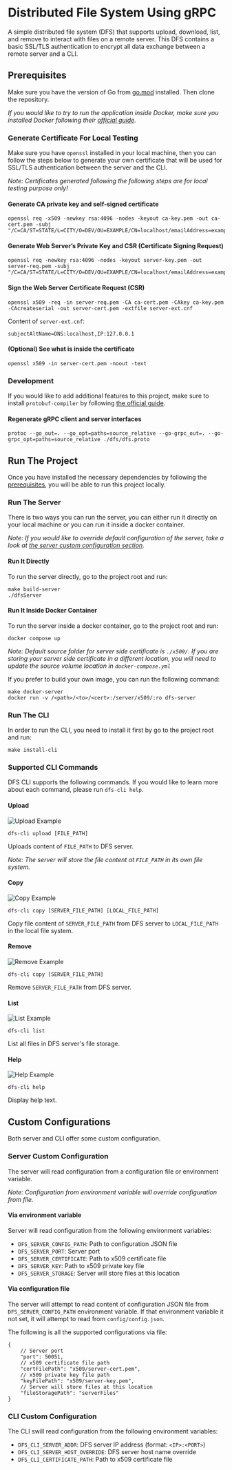 # Distributed File System Using gRPC

A simple distributed file system (DFS) that supports upload, download, list, and remove to interact with files on a remote server. This DFS contains a basic SSL/TLS authentication to encrypt all data exchange between a remote server and a CLI.

## Prerequisites

Make sure you have the version of Go from [go.mod](./go.mod) installed. Then clone the repository.

_If you would like to try to run the application inside Docker, make sure you installed Docker following their [official guide](https://docs.docker.com/get-docker/)._

### Generate Certificate For Local Testing

Make sure you have `openssl` installed in your local machine, then you can follow the steps below to generate your own certificate that will be used for SSL/TLS authentication between the server and the CLI.

*Note: Certificates generated following the following steps are for local testing purpose only!*

#### Generate CA private key and self-signed certificate

```
openssl req -x509 -newkey rsa:4096 -nodes -keyout ca-key.pem -out ca-cert.pem -subj "/C=CA/ST=STATE/L=CITY/O=DEV/OU=EXAMPLE/CN=localhost/emailAddress=example@localhost"
```

#### Generate Web Server’s Private Key and CSR (Certificate Signing Request)
```
openssl req -newkey rsa:4096 -nodes -keyout server-key.pem -out server-req.pem -subj "/C=CA/ST=STATE/L=CITY/O=DEV/OU=EXAMPLE/CN=localhost/emailAddress=example@localhost"
```

#### Sign the Web Server Certificate Request (CSR)
```
openssl x509 -req -in server-req.pem -CA ca-cert.pem -CAkey ca-key.pem -CAcreateserial -out server-cert.pem -extfile server-ext.cnf
```

Content of `server-ext.cnf`:
```
subjectAltName=DNS:localhost,IP:127.0.0.1
```

#### (Optional) See what is inside the certificate
```
openssl x509 -in server-cert.pem -noout -text
```

### Development
If you would like to add additional features to this project, make sure to install `protobuf-compiler` by following [the official guide](https://grpc.io/docs/protoc-installation/).

#### Regenerate gRPC client and server interfaces 
```
protoc --go_out=. --go_opt=paths=source_relative --go-grpc_out=. --go-grpc_opt=paths=source_relative ./dfs/dfs.proto
```

## Run The Project

Once you have installed the necessary dependencies by following the [prerequisites](#prerequisites), you will be able to run this project locally.

### Run The Server

There is two ways you can run the server, you can either run it directly on your local machine or you can run it inside a docker container.

_Note: If you would like to override default configuration of the server, take a look at [the server custom configuration section](#server-custom-configuration)._

#### Run It Directly

To run the server directly, go to the project root and run:

```
make build-server
./dfsServer
```

#### Run It Inside Docker Container

To run the server inside a docker container, go to the project root and run:

```
docker compose up
```

_Note: Default source folder for server side certificate is `./x509/`. If you are storing your server side certificate in a different location, you will need to update the source volume location in `docker-compose.yml`_

If you prefer to build your own image, you can run the following command:

```
make docker-server
docker run -v /<path>/<to>/<cert>:/server/x509/:ro dfs-server
```

### Run The CLI

In order to run the CLI, you need to install it first by go to the project root and run:

```
make install-cli
```

### Supported CLI Commands

DFS CLI supports the following commands. If you would like to learn more about each command, please run `dfs-cli help`.

#### Upload

![Upload Example](https://i.imgur.com/LhD8ZKr.png)

```
dfs-cli upload [FILE_PATH]
```

Uploads content of `FILE_PATH` to DFS server.

*Note: The server will store the file content at `FILE_PATH` in its own file system.*

#### Copy

![Copy Example](https://i.imgur.com/anGRed0.png)

```
dfs-cli copy [SERVER_FILE_PATH] [LOCAL_FILE_PATH]
```

Copy file content of `SERVER_FILE_PATH` from DFS server to `LOCAL_FILE_PATH` in the local file system.

#### Remove

![Remove Example](https://i.imgur.com/cUajTX0.png)

```
dfs-cli copy [SERVER_FILE_PATH]
```

Remove `SERVER_FILE_PATH` from DFS server.

#### List

![List Example](https://i.imgur.com/qGcFGN0.png)

```
dfs-cli list
```

List all files in DFS server's file storage.


#### Help

![Help Example](https://i.imgur.com/FRk6FfZ.png)

```
dfs-cli help
```

Display help text.

## Custom Configurations

Both server and CLI offer some custom configuration.

### Server Custom Configuration

The server will read configuration from a configuration file or environment variable.

_Note: Configuration from environment variable will override configuration from file._

#### Via environment variable

Server will read configuration from the following environment variables:

- `DFS_SERVER_CONFIG_PATH`: Path to configuration JSON file
- `DFS_SERVER_PORT`: Server port
- `DFS_SERVER_CERTIFICATE`: Path to x509 certificate file
- `DFS_SERVER_KEY`: Path to x509 private key file
- `DFS_SERVER_STORAGE`: Server will store files at this location

#### Via configuration file

The server will attempt to read content of configuration JSON file from `DFS_SERVER_CONFIG_PATH` environment variable. If that environment variable it not set, it will attempt to read from `config/config.json`.

The following is all the supported configurations via file:

```
{
    // Server port
    "port": 50051, 
    // x509 certificate file path
    "certFilePath": "x509/server-cert.pem", 
    // x509 private key file path
    "keyFilePath": "x509/server-key.pem",
    // Server will store files at this location
    "fileStoragePath": "serverFiles" 
}
```

### CLI Custom Configuration

The CLI swill read configuration from the following environment variables:

- `DFS_CLI_SERVER_ADDR`: DFS server IP address (format: `<IP>:<PORT>`)
- `DFS_CLI_SERVER_HOST_OVERRIDE`: DFS server host name override
- `DFS_CLI_CERTIFICATE_PATH`: Path to x509 certificate file
